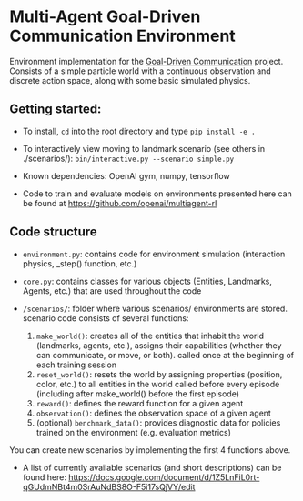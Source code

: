 # Multi-Agent Goal-Driven Communication Environment

Environment implementation for the [Goal-Driven Communication](https://openai.quip.com/zMfIAOFifa8o) project.
Consists of a simple particle world with a continuous observation and discrete action space, along with some basic simulated physics.

## Getting started:

- To install, `cd` into the root directory and type `pip install -e .`

- To interactively view moving to landmark scenario (see others in ./scenarios/):
`bin/interactive.py --scenario simple.py`

- Known dependencies: OpenAI gym, numpy, tensorflow

- Code to train and evaluate models on environments presented here can be found at https://github.com/openai/multiagent-rl

## Code structure

- `environment.py`: contains code for environment simulation (interaction physics, _step() function, etc.)

- `core.py`: contains classes for various objects (Entities, Landmarks, Agents, etc.) that are used throughout the code

- `/scenarios/`: folder where various scenarios/ environments are stored. scenario code consists of several functions:
    1) `make_world()`: creates all of the entities that inhabit the world (landmarks, agents, etc.), assigns their capabilities (whether they can communicate, or move, or both).
     called once at the beginning of each training session
    2) `reset_world()`: resets the world by assigning properties (position, color, etc.) to all entities in the world
    called before every episode (including after make_world() before the first episode)
    3) `reward()`: defines the reward function for a given agent
    4) `observation()`: defines the observation space of a given agent
    5) (optional) `benchmark_data()`: provides diagnostic data for policies trained on the environment (e.g. evaluation metrics)

You can create new scenarios by implementing the first 4 functions above.

- A list of currently available scenarios (and short descriptions) can be found here:
https://docs.google.com/document/d/1Z5LnFiL0rt-qGUdmNBt4m0SrAuNdBS8O-F5i17sQjVY/edit
